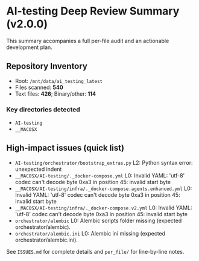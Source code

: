 # AI-testing Deep Review Summary (v2.0.0)

This summary accompanies a full per-file audit and an actionable development plan.

## Repository Inventory

- Root: `/mnt/data/ai_testing_latest`
- Files scanned: **540**
- Text files: **426**; Binary/other: **114**

### Key directories detected

- `AI-testing`
- `__MACOSX`

## High-impact issues (quick list)

- `AI-testing/orchestrator/bootstrap_extras.py` L2: Python syntax error: unexpected indent
- `__MACOSX/AI-testing/._docker-compose.yml` L0: Invalid YAML: 'utf-8' codec can't decode byte 0xa3 in position 45: invalid start byte
- `__MACOSX/AI-testing/infra/._docker-compose.agents.enhanced.yml` L0: Invalid YAML: 'utf-8' codec can't decode byte 0xa3 in position 45: invalid start byte
- `__MACOSX/AI-testing/infra/._docker-compose.v2.yml` L0: Invalid YAML: 'utf-8' codec can't decode byte 0xa3 in position 45: invalid start byte
- `orchestrator/alembic` L0: Alembic scripts folder missing (expected orchestrator/alembic).
- `orchestrator/alembic.ini` L0: Alembic ini missing (expected orchestrator/alembic.ini).

See `ISSUES.md` for complete details and `per_file/` for line-by-line notes.
